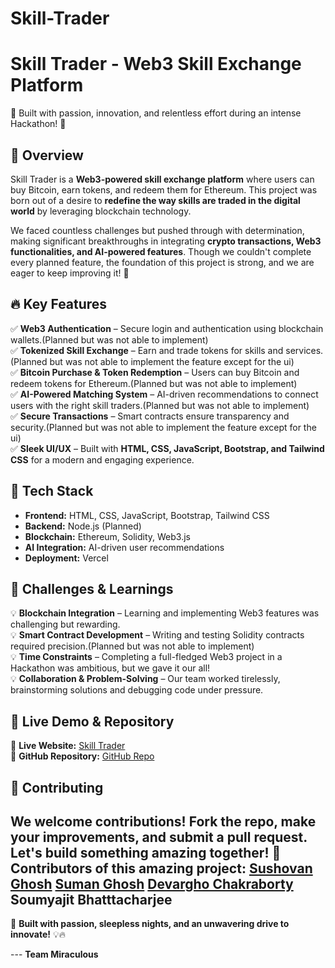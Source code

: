 # Skill-Trader
# Skill Trader - Web3 Skill Exchange Platform

🚀 Built with passion, innovation, and relentless effort during an intense Hackathon! 🎯

## 🌟 Overview
Skill Trader is a **Web3-powered skill exchange platform** where users can buy Bitcoin, earn tokens, and redeem them for Ethereum. This project was born out of a desire to **redefine the way skills are traded in the digital world** by leveraging blockchain technology.

We faced countless challenges but pushed through with determination, making significant breakthroughs in integrating **crypto transactions, Web3 functionalities, and AI-powered features**. Though we couldn't complete every planned feature, the foundation of this project is strong, and we are eager to keep improving it! 🚀

## 🔥 Key Features
✅ **Web3 Authentication** – Secure login and authentication using blockchain wallets.(Planned but was not able to implement)  
✅ **Tokenized Skill Exchange** – Earn and trade tokens for skills and services.(Planned but was not able to implement the feature except for the ui)  
✅ **Bitcoin Purchase & Token Redemption** – Users can buy Bitcoin and redeem tokens for Ethereum.(Planned but was not able to implement)  
✅ **AI-Powered Matching System** – AI-driven recommendations to connect users with the right skill traders.(Planned but was not able to implement)  
✅ **Secure Transactions** – Smart contracts ensure transparency and security.(Planned but was not able to implement the feature except for the ui)  
✅ **Sleek UI/UX** – Built with **HTML, CSS, JavaScript, Bootstrap, and Tailwind CSS** for a modern and engaging experience.  

## 🚀 Tech Stack
- **Frontend:** HTML, CSS, JavaScript, Bootstrap, Tailwind CSS
- **Backend:** Node.js (Planned)
- **Blockchain:** Ethereum, Solidity, Web3.js
- **AI Integration:** AI-driven user recommendations
- **Deployment:** Vercel

## 🎯 Challenges & Learnings
💡 **Blockchain Integration** – Learning and implementing Web3 features was challenging but rewarding.  
💡 **Smart Contract Development** – Writing and testing Solidity contracts required precision.(Planned but was not able to implement)  
💡 **Time Constraints** – Completing a full-fledged Web3 project in a Hackathon was ambitious, but we gave it our all!  
💡 **Collaboration & Problem-Solving** – Our team worked tirelessly, brainstorming solutions and debugging code under pressure.  

## 🔗 Live Demo & Repository
🔹 **Live Website:** [Skill Trader](https://skill-trader-hackathon.vercel.app)  
🔹 **GitHub Repository:** [GitHub Repo](https://github.com/MIRACULOUS65/Skill-Trader)  

## 🤝 Contributing
We welcome contributions! Fork the repo, make your improvements, and submit a pull request. Let's build something amazing together! 💪
Contributors of this amazing project:
[Sushovan Ghosh](https://github.com/MIRACULOUS65)
[Suman Ghosh](https://github.com/Suman-Ghosh-2005)
[Devargho Chakraborty](https://github.com/Boredooms)
**Soumyajit Bhatttacharjee**
---

🚀 **Built with passion, sleepless nights, and an unwavering drive to innovate!** 💡🔥


--- **Team Miraculous**
